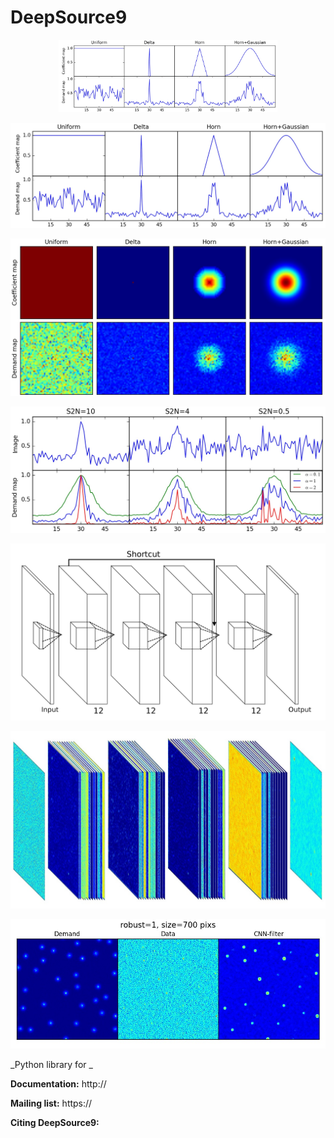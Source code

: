 DeepSource9
=======

<p align="center">
  <img src="./images/edge_view.jpg" width="350"/>
</p>

![Alt text](./images/edge_view.jpg?raw=true "Title")

![Alt text](./images/top_view.jpg?raw=true "Title")

![Alt text](./images/alpha_s2n.jpg?raw=true "Title")

![Alt text](./images/Network_1.jpg?raw=true "Title")

![Alt text](./images/Network_2.jpg?raw=true "Title")

![Alt text](./images/sample.jpg?raw=true "Title")

_Python library for _


**Documentation:** http://

**Mailing list:** https://

**Citing DeepSource9:** 
